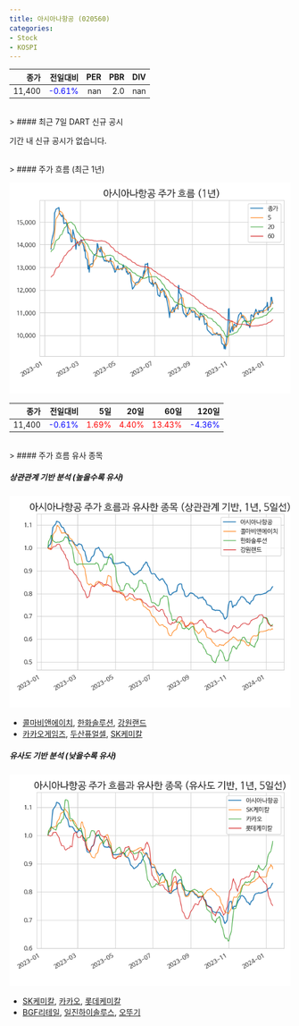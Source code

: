 ```yaml
---
title: 아시아나항공 (020560)
categories:
- Stock
- KOSPI
---
```


|종가|전일대비|PER|PBR|DIV|
|---:|-------:|--:|--:|--:|
|11,400|<span style="color: blue">-0.61%</span>|nan|2.0|nan|

<!-- more -->

<br>
> #### 최근 7일 DART 신규 공시

기간 내 신규 공시가 없습니다.

<br>
> #### 주가 흐름 (최근 1년)

![020560](/assets/images/stock/020560.png)

|종가|전일대비|5일|20일|60일|120일|
|---:|-------:|--:|---:|---:|----:|
|11,400|<span style="color: blue">-0.61%</span>|<span style="color: red">1.69%</span>|<span style="color: red">4.40%</span>|<span style="color: red">13.43%</span>|<span style="color: blue">-4.36%</span>|

<br>
> #### 주가 흐름 유사 종목

##### 상관관계 기반 분석 (높을수록 유사)
![020560](/assets/images/stock/020560_corr.png)
- [콜마비앤에이치](/200130/), [한화솔루션](/009830/), [강원랜드](/035250/)
- [카카오게임즈](/293490/), [두산퓨얼셀](/336260/), [SK케미칼](/285130/)

##### 유사도 기반 분석 (낮을수록 유사)
![020560](/assets/images/stock/020560_sim.png)
- [SK케미칼](/285130/), [카카오](/035720/), [롯데케미칼](/011170/)
- [BGF리테일](/282330/), [일진하이솔루스](/271940/), [오뚜기](/007310/)